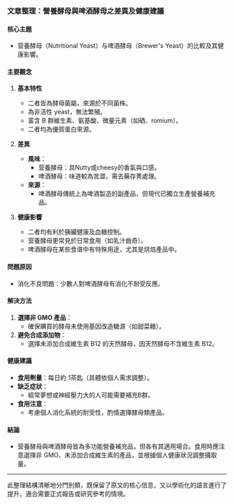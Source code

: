 ### 文章整理：營養酵母與啤酒酵母之差異及健康建議

#### 核心主題
- 营養酵母（Nutritional Yeast）与啤酒酵母（Brewer's Yeast）的比較及其健康影響。

#### 主要觀念
1. **基本特性**
   - 二者皆為酵母菌屬，來源於不同菌株。
   - 為非活性 yeast，無法繁殖。
   - 富含 B 群維生素、氨基酸、微量元素（如硒、romium）。
   - 二者均為優質蛋白來源。

2. **差異**
   - **風味**：
     - 营養酵母：具Nutty或cheesy的香氣與口感。
     - 啤酒酵母：味道較為苦澀，需去蕪存菁處理。
   - **來源**：
     - 啤酒酵母傳統上為啤酒製造的副產品，但現代已獨立生產營養補充品。

3. **健康影響**
   - 二者均有利於胰臟健康及血糖控制。
   - 营養酵母更常見於日常食用（如乳汁曲奇）。
   - 啤酒酵母在某些食谱中有特殊用途，尤其是烘焙產品中。

#### 問題原因
- 消化不良問題：少數人對啤酒酵母有消化不耐受反應。

#### 解決方法
1. **選擇非 GMO 產品**：
   - 確保購買的酵母未使用基因改造糖源（如甜菜糖）。
2. **避免合成添加物**：
   - 選擇未添加合成維生素 B12 的天然酵母，因天然酵母不含維生素 B12。

#### 健康建議
- **食用劑量**：每日約 1茶匙（具體依個人需求調整）。
- **缺乏症狀**：
  - 經常夢想或神經壓力大的人可能需要補充B群。
- **食用注意**：
  - 考慮個人消化系統的耐受性，酌情選擇酵母類產品。

#### 結論
- 营養酵母與啤酒酵母皆為多功能營養補充品，但各有其適用場合。食用時應注意選擇非 GMO、未添加合成維生素的產品，並根據個人健康狀況調整攝取量。

---

此整理結構清晰地分門別類，既保留了原文的核心信息，又以學術化的語言進行了提升，適合需要正式報告或研究參考的情境。